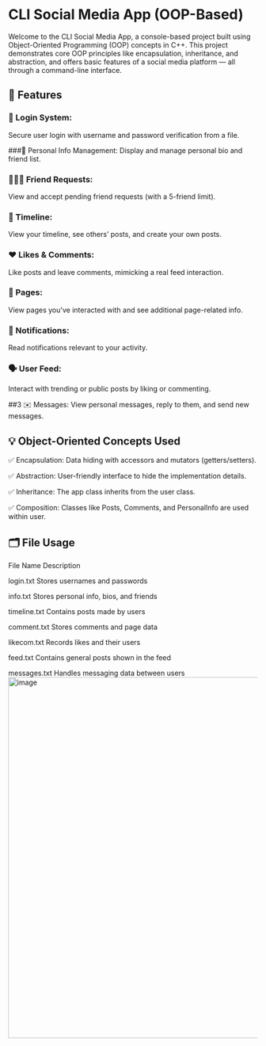 #  CLI Social Media App (OOP-Based)
Welcome to the CLI Social Media App, a console-based project built using Object-Oriented Programming (OOP) concepts in C++. This project demonstrates core OOP principles like encapsulation, inheritance, and abstraction, and offers basic features of a social media platform — all through a command-line interface.

## 📌 Features
### 🔐 Login System: 
Secure user login with username and password verification from a file.

###👤 Personal Info Management:
Display and manage personal bio and friend list.

### 🧑‍🤝‍🧑 Friend Requests:
View and accept pending friend requests (with a 5-friend limit).

### 📰 Timeline: 
View your timeline, see others’ posts, and create your own posts.

### ❤️ Likes & Comments:
Like posts and leave comments, mimicking a real feed interaction.

### 📄 Pages: 
View pages you've interacted with and see additional page-related info.

### 🔔 Notifications:
Read notifications relevant to your activity.

### 🗣️ User Feed:
Interact with trending or public posts by liking or commenting.

##3 ✉️ Messages:
View personal messages, reply to them, and send new messages.

## 💡 Object-Oriented Concepts Used
✅ Encapsulation: Data hiding with accessors and mutators (getters/setters).

✅ Abstraction: User-friendly interface to hide the implementation details.

✅ Inheritance: The app class inherits from the user class.

✅ Composition: Classes like Posts, Comments, and PersonalInfo are used within user.

## 🗂️ File Usage
File Name	Description

login.txt	Stores usernames and passwords

info.txt	Stores personal info, bios, and friends

timeline.txt	Contains posts made by users

comment.txt	Stores comments and page data

likecom.txt	Records likes and their users

feed.txt	Contains general posts shown in the feed

messages.txt	Handles messaging data between users
<img width="1364" height="729" alt="image" src="https://github.com/user-attachments/assets/15d4b20a-f20d-4a21-8a48-05365fa19f26" />


